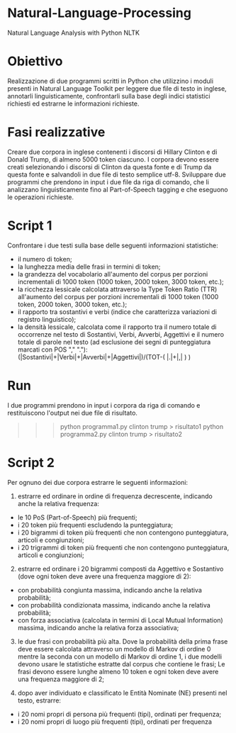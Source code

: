 # Natural-Language-Processing
Natural Language Analysis with Python NLTK

# Obiettivo

Realizzazione di due programmi scritti in Python che utilizzino i moduli presenti in Natural Language Toolkit per leggere due file di testo in inglese, annotarli linguisticamente, confrontarli sulla base degli indici statistici richiesti ed estrarne le informazioni richieste.

# Fasi realizzative
Creare due corpora in inglese contenenti i discorsi di Hillary Clinton e di Donald Trump, di almeno 5000 token ciascuno. I corpora devono essere creati selezionando i discorsi di Clinton da questa fonte e di Trump da questa fonte e salvandoli in due file di testo semplice utf-8. Sviluppare due programmi che prendono in input i due file da riga di comando, che li analizzano linguisticamente fino al Part-of-Speech tagging e che eseguono le operazioni richieste.

# Script 1
Confrontare i due testi sulla base delle seguenti informazioni statistiche:
- il numero di token;
- la lunghezza media delle frasi in termini di token;
- la grandezza del vocabolario all'aumento del corpus per porzioni incrementali di 1000 token (1000 token, 2000 token, 3000 token, etc.);
- la ricchezza lessicale calcolata attraverso la Type Token Ratio (TTR) all'aumento del corpus per porzioni incrementali di 1000 token (1000 token, 2000 token, 3000 token, etc.);
- il rapporto tra sostantivi e verbi (indice che caratterizza variazioni di registro linguistico);
- la densità lessicale, calcolata come il rapporto tra il numero totale di occorrenze nel testo di Sostantivi, Verbi, Avverbi, Aggettivi e il numero totale di parole nel testo (ad esclusione dei segni di punteggiatura marcati con POS "," "."): (|Sostantivi|+|Verbi|+|Avverbi|+|Aggettivi|)/(TOT-( |.|+|,| ) )

# Run
I due programmi prendono in input i corpora da riga di comando e restituiscono l'output nei due file di risultato.

>>> python programma1.py clinton trump > risultato1
>>> python programma2.py clinton trump > risultato2


# Script 2
Per ognuno dei due corpora estrarre le seguenti informazioni:

1. estrarre ed ordinare in ordine di frequenza decrescente, indicando anche la relativa frequenza:

- le 10 PoS (Part-of-Speech) più frequenti;
- i 20 token più frequenti escludendo la punteggiatura;
- i 20 bigrammi di token più frequenti che non contengono punteggiatura, articoli e congiunzioni;
- i 20 trigrammi di token più frequenti che non contengono punteggiatura, articoli e congiunzioni;

2. estrarre ed ordinare i 20 bigrammi composti da Aggettivo e Sostantivo (dove ogni token deve avere una frequenza maggiore di 2):

- con probabilità congiunta massima, indicando anche la relativa probabilità;
- con probabilità condizionata massima, indicando anche la relativa probabilità;
- con forza associativa (calcolata in termini di Local Mutual Information) massima, indicando anche la relativa forza associativa;

3. le due frasi con probabilità più alta. Dove la probabilità della prima frase deve essere calcolata attraverso un modello di Markov di ordine 0 mentre la seconda con un modello di Markov di ordine 1, i due modelli devono usare le statistiche estratte dal corpus che contiene le frasi; Le frasi devono essere lunghe almeno 10 token e ogni token deve avere una frequenza maggiore di 2;

4. dopo aver individuato e classificato le Entità Nominate (NE) presenti nel testo, estrarre:

- i 20 nomi propri di persona più frequenti (tipi), ordinati per frequenza;
- i 20 nomi propri di luogo più frequenti (tipi), ordinati per frequenza

